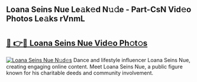 ## Loana Seins Nue Le𝚊k𝚎d N𝚞𝚍e - Part-CsN Vid𝚎o Photos Le𝚊ks rVnmL

# <h2><a href="http://fb0za8.evod.top/?m=Loana+Seins+Nue">🔗 👉🔴 Loana Seins Nue Vid𝚎o Ph𝚘t𝚘s</a></h2>

[![Loana Seins Nue N𝚞d𝚎s](https://i.imgur.com/8V9OHl7.gif)](http://fb0za8.evod.top/?m=Loana+Seins+Nue)
Dance and lifestyle influencer Loana Seins Nue, creating engaging online content. Meet Loana Seins Nue, a public figure known for his charitable deeds and community involvement. 
